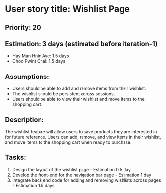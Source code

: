 # User story title: Wishlist Page

## Priority: 20 

## Estimation: 3 days (estimated before iteration-1)
- Hay Man Hnin Aye: 1.5 days 
- Choo Pwint Chal: 1.5 days 

## Assumptions:
- Users should be able to add and remove items from their wishlist.
- The wishlist should be persistent across sessions.
- Users should be able to view their wishlist and move items to the shopping cart.

## Description:
The wishlist feature will allow users to save products they are interested in for future reference. Users can add, remove, and view items in their wishlist, and move items to the shopping cart when ready to purchase.

## Tasks:
1. Design the layout of the wishlist page - Estimation 0.5 day
2. Develop the front-end for the navigation bar page - Estimation 1 day
3. Integrate back end code for adding and removing wishlists across pages - Estimation 1.5 days
